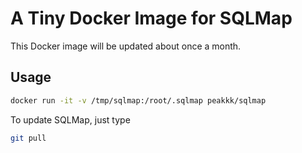 # A Tiny Docker Image for SQLMap
This Docker image will be updated about once a month.  

## Usage
```bash
docker run -it -v /tmp/sqlmap:/root/.sqlmap peakkk/sqlmap
```

To update SQLMap, just type
```bash
git pull
```